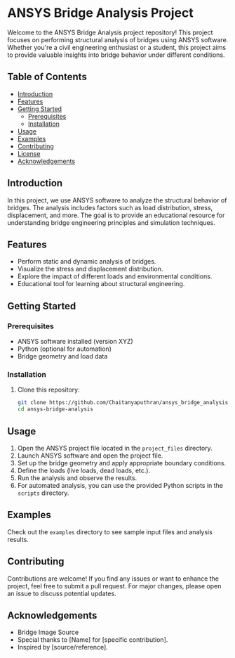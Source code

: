 # ANSYS Bridge Analysis Project

<!-- ![Project Banner](project_banner.png)  You can add a banner image here -->

Welcome to the ANSYS Bridge Analysis project repository! This project focuses on performing structural analysis of bridges using ANSYS software. Whether you're a civil engineering enthusiast or a student, this project aims to provide valuable insights into bridge behavior under different conditions.

## Table of Contents

- [Introduction](#introduction)
- [Features](#features)
- [Getting Started](#getting-started)
  - [Prerequisites](#prerequisites)
  - [Installation](#installation)
- [Usage](#usage)
- [Examples](#examples)
- [Contributing](#contributing)
- [License](#license)
- [Acknowledgements](#acknowledgements)

## Introduction

In this project, we use ANSYS software to analyze the structural behavior of bridges. The analysis includes factors such as load distribution, stress, displacement, and more. The goal is to provide an educational resource for understanding bridge engineering principles and simulation techniques.

## Features

- Perform static and dynamic analysis of bridges.
- Visualize the stress and displacement distribution.
- Explore the impact of different loads and environmental conditions.
- Educational tool for learning about structural engineering.

## Getting Started

### Prerequisites

- ANSYS software installed (version XYZ)
- Python (optional for automation)
- Bridge geometry and load data

### Installation

1. Clone this repository:

   ```bash
   git clone https://github.com/Chaitanyaputhran/ansys_bridge_analysis.git
   cd ansys-bridge-analysis
## Usage

1. Open the ANSYS project file located in the `project_files` directory.
2. Launch ANSYS software and open the project file.
3. Set up the bridge geometry and apply appropriate boundary conditions.
4. Define the loads (live loads, dead loads, etc.).
5. Run the analysis and observe the results.
6. For automated analysis, you can use the provided Python scripts in the `scripts` directory.

## Examples

Check out the `examples` directory to see sample input files and analysis results.

## Contributing

Contributions are welcome! If you find any issues or want to enhance the project, feel free to submit a pull request. For major changes, please open an issue to discuss potential updates.

## Acknowledgements

- Bridge Image Source
- Special thanks to [Name] for [specific contribution].
- Inspired by [source/reference].
